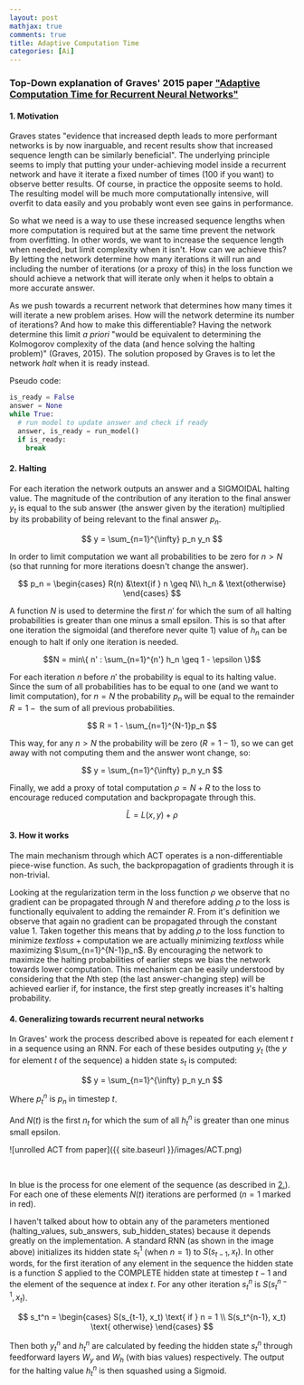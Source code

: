 ```yaml
---
layout: post
mathjax: true
comments: true
title: Adaptive Computation Time
categories: [Ai]
---
```


### Top-Down explanation of Graves' 2015 paper ["Adaptive Computation Time for Recurrent Neural Networks"](https://arxiv.org/abs/1603.08983)

#### 1. Motivation

Graves states "evidence that increased depth leads to more performant networks is by now inarguable, and recent results show that increased sequence length can be similarly beneficial".
The underlying principle seems to imply that putting your under-achieving model inside a recurrent network and have it iterate a fixed number of times (100 if you want) to observe better results.
Of course, in practice the opposite seems to hold.
The resulting model will be much more computationally intensive, will overfit to data easily and you probably wont even see gains in performance.

So what we need is a way to use these increased sequence lengths when more computation is required but at the same time prevent the network from overfitting.
In other words, we want to increase the sequence length when needed, but limit complexity when it isn't.
How can we achieve this? By letting the network determine how many iterations it will run and including the number of iterations (or a proxy of this) in the loss function we should achieve a network that will iterate only when it helps to obtain a more accurate answer.

As we push towards a recurrent network that determines how many times it will iterate a new problem arises.
How will the network determine its number of iterations? And how to make this differentiable? Having the network determine this limit *a priori* "would be equivalent to determining the Kolmogorov complexity of the data (and hence solving the halting problem)" (Graves, 2015).
The solution proposed by Graves is to let the network *halt* when it is ready instead.

Pseudo code:

~~~python
is_ready = False
answer = None
while True:
  # run model to update answer and check if ready
  answer, is_ready = run_model()
  if is_ready:
    break
~~~

#### 2. Halting

For each iteration the network outputs an answer and a SIGMOIDAL halting value. The magnitude of the contribution of any iteration to the final answer $y_t$ is equal to the sub answer (the answer given by the iteration) multiplied by its probability of being relevant to the final answer $p_n$.

$$
y = \sum_{n=1}^{\infty} p_n y_n
$$

In order to limit computation we want all probabilities to be zero for $n > N$ (so that running for more iterations doesn't change the answer).

$$
p_n = \begin{cases} R(n) &\text{if } n \geq N\\ h_n & \text{otherwise} \end{cases}
$$

A function $N$ is used to determine the first $n'$ for which the sum of all halting probabilities is greater than one minus a small epsilon. This is so that after one iteration the sigmoidal (and therefore never quite $1$) value of $h_n$ can be enough to halt if only one iteration is needed.

$$N = min\{ n' : \sum_{n=1}^{n'} h_n \geq 1 - \epsilon \}$$

For each iteration $n$ before $n'$ the probability is equal to its halting value.
Since the sum of all probabilities has to be equal to one (and we want to limit computation), for $n = N$ the probability $p_n$ will be equal to the remainder $R = 1 - \text{ the sum of all previous probabilities}$.

$$
R = 1 - \sum_{n=1}^{N-1}p_n
$$

This way, for any $n > N$ the probability will be zero ($R = 1 - 1$), so we can get away with not computing them and the answer wont change, so:

$$
y = \sum_{n=1}^{\infty} p_n y_n
$$

Finally, we add a proxy of total computation $\rho = N + R$ to the loss to encourage reduced computation and backpropagate through this.

$$
\hat{L} = L(x,y) + \rho
$$

#### 3. How it works

The main mechanism through which ACT operates is a non-differentiable piece-wise function.
As such, the backpropagation of gradients through it is non-trivial.

Looking at the regularization term in the loss function $\rho$ we observe that no gradient can be propagated through $N$ and therefore adding $\rho$ to the loss is functionally equivalent to adding the remainder $R$.
From it's definition we observe that again no gradient can be propagated through the constant value $1$.
Taken together this means that by adding $\rho$ to the loss function to minimize $text{loss} + \text{computation}$ we are actually minimizing $text{loss}$ while maximizing $\sum_{n=1}^{N-1}p_n$.
By encouraging the network to maximize the halting probabilities of earlier steps we bias the network towards lower computation.
This mechanism can be easily understood by considering that the $N$th step (the last answer-changing step) will be achieved earlier if, for instance, the first step greatly increases it's halting probability.


#### 4. Generalizing towards recurrent neural networks

In Graves' work the process described above is repeated for each element $t$ in a sequence using an RNN. For each of these besides outputing $y_t$ (the $y$ for element $t$ of the sequence) a hidden state $s_t$ is computed:

$$
y = \sum_{n=1}^{\infty} p_n y_n
$$

Where $p_t^n \text{ is } p_n \text{ in timestep } t$.

And $N(t)$ is the first $n_t$ for which the sum of all $h_t^n$ is greater than one minus small epsilon.

![unrolled ACT from paper]({{ site.baseurl }}/images/ACT.png)

<!-- [<img src="{{ site.baseurl }}/images/ACT.png" style="width: 600px;"/>]({{ site.baseurl }}/) -->


<br>

In blue is the process for one element of the sequence (as described in [2.](#2.-Halting)). For each one of these elements $N(t)$ iterations are performed ($n = 1$ marked in red).

I haven't talked about how to obtain any of the parameters mentioned (halting_values, sub_answers, sub_hidden_states) because it depends greatly on the implementation. A standard RNN (as shown in the image above) initializes its hidden state $s_t^1$ (when $n = 1$) to $S(s_{t-1}, x_t)$. In other words, for the first iteration of any element in the sequence the hidden state is a function $S$ applied to the COMPLETE hidden state at timestep $t - 1$ and the element of the sequence at index $t$. For any other iteration $s_t^n$ is $S(s_t^{n-1}, x_t)$.

$$
s_t^n = \begin{cases}
S(s_{t-1}, x_t) \text{ if } n = 1 \\
S(s_t^{n-1}, x_t) \text{ otherwise}
\end{cases}
$$

Then both $y_t^n$ and $h_t^n$ are calculated by feeding the hidden state $s_t^n$ through feedforward layers $W_y$ and $W_h$ (with bias values) respectively. The output for the halting value $h_t^n$ is then squashed using a Sigmoid.